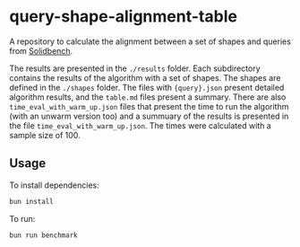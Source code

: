 # query-shape-alignment-table

A repository to calculate the alignment between a set of shapes and queries from [Solidbench](https://github.com/SolidBench/SolidBench.js/tree/master/templates/queries).

The results are presented in the `./results` folder. 
Each subdirectory contains the results of the algorithm with a set of shapes.
The shapes are defined in the `./shapes` folder.
The files with `{query}.json` present detailed algorithm results, and the `table.md` files present a summary.
There are also `time_eval_with_warm_up.json` files that present the time to run the algorithm (with an unwarm version too)
and a summuary of the results is presented in the file `time_eval_with_warm_up.json`.
The times were calculated with a sample size of 100.


## Usage

To install dependencies:

```bash
bun install
```

To run:

```bash
bun run benchmark
```